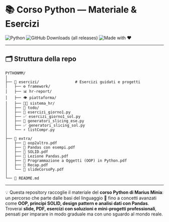 # 📚 Corso Python — Materiale & Esercizi

![Python](https://img.shields.io/badge/Python-3.12-blue.svg?logo=python\&logoColor=white)
![GitHub Downloads (all releases)](https://img.shields.io/github/downloads/<tuo-username>/<tuo-repo>/total.svg?style=for-the-badge)
![Made with ❤️](https://img.shields.io/badge/Made%20with-❤️-ff69b4.svg)

---

## 🗂 Struttura della repo

```
PYTHONMM/
│
├── 📂 esercizi/                # Esercizi guidati e progetti
│   ├── ⚙️ framework/           
│   ├── 📊 hr-report/           
│   ├── 👁️ piattaforma/         
│   ├── 🧑‍💼 sistema_hr/          
│   ├── 📝 todo/                
│   ├── 🐍 esercizi_giorno1.py          
│   ├── ✅ esercizi_giorno1_sol.py      
│   ├── 🔄 generatori_slicing_ese.py    
│   ├── ✅ generatori_slicing_sol.py    
│   └── ⚡ listCompr.py                 
│
├── 📂 extra/                   
│   ├── 📑 oop2altro.pdf
│   ├── 📑 Pandas con esempi.pdf
│   ├── 📑 SOLID.pdf
│   ├── 📑 Lezione Pandas.pdf
│   ├── 📑 Programmazione a Oggetti (OOP) in Python.pdf
│   ├── 📑 Recap.pdf
│   └── 📑 slideCorsoPy.pdf
│
└── 📖 README.md
```

---

💡 Questa repository raccoglie il materiale del **corso Python di Marius Minia**: un percorso che parte dalle basi del linguaggio 🐍 fino a concetti avanzati come **OOP, principi SOLID, design pattern e analisi dati con Pandas**.
Troverai **slide, PDF, esercizi con soluzioni e mini-progetti professionali**, pensati per imparare in modo graduale ma con uno sguardo al mondo reale.